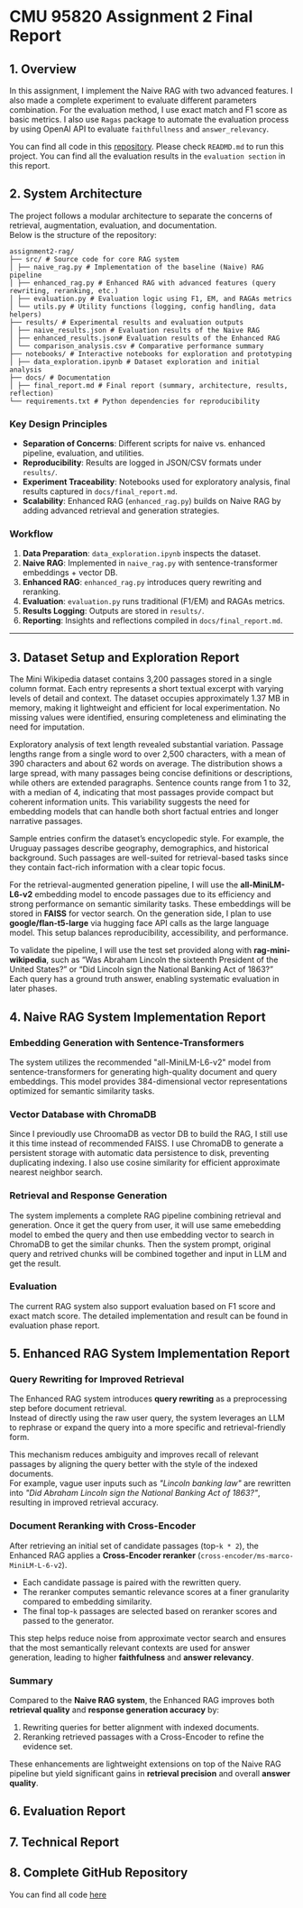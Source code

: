 # CMU 95820 Assignment 2 Final Report

## 1. Overview
In this assignment, I implement the Naive RAG with two advanced features. I also made a complete experiment to evaluate different parameters combination. For the evaluation method, I use exact match and F1 score as basic metrics. I also use `Ragas` package to automate the evaluation process by using OpenAI API to evaluate `faithfullness` and `answer_relevancy`. 

You can find all code in this [repository](https://github.com/Bernie-cc/assignment2-rag). Please check `READMD.md` to run this project. You can find all the evaluation results in the `evaluation section` in this report.  

## 2. System Architecture

The project follows a modular architecture to separate the concerns of retrieval, augmentation, evaluation, and documentation.  
Below is the structure of the repository:

```
assignment2-rag/
├── src/ # Source code for core RAG system
│ ├── naive_rag.py # Implementation of the baseline (Naive) RAG pipeline
│ ├── enhanced_rag.py # Enhanced RAG with advanced features (query rewriting, reranking, etc.)
│ ├── evaluation.py # Evaluation logic using F1, EM, and RAGAs metrics
│ └── utils.py # Utility functions (logging, config handling, data helpers)
├── results/ # Experimental results and evaluation outputs
│ ├── naive_results.json # Evaluation results of the Naive RAG
│ ├── enhanced_results.json# Evaluation results of the Enhanced RAG
│ └── comparison_analysis.csv # Comparative performance summary
├── notebooks/ # Interactive notebooks for exploration and prototyping
│ ├── data_exploration.ipynb # Dataset exploration and initial analysis
├── docs/ # Documentation
│ ├── final_report.md # Final report (summary, architecture, results, reflection)
└── requirements.txt # Python dependencies for reproducibility
```



### Key Design Principles
- **Separation of Concerns**: Different scripts for naive vs. enhanced pipeline, evaluation, and utilities.  
- **Reproducibility**: Results are logged in JSON/CSV formats under `results/`.  
- **Experiment Traceability**: Notebooks used for exploratory analysis, final results captured in `docs/final_report.md`.  
- **Scalability**: Enhanced RAG (`enhanced_rag.py`) builds on Naive RAG by adding advanced retrieval and generation strategies.


### Workflow
1. **Data Preparation**: `data_exploration.ipynb` inspects the dataset.  
2. **Naive RAG**: Implemented in `naive_rag.py` with sentence-transformer embeddings + vector DB.  
3. **Enhanced RAG**: `enhanced_rag.py` introduces query rewriting and reranking.  
4. **Evaluation**: `evaluation.py` runs traditional (F1/EM) and RAGAs metrics.  
5. **Results Logging**: Outputs are stored in `results/`.  
6. **Reporting**: Insights and reflections compiled in `docs/final_report.md`.  

---

##  3. Dataset Setup and Exploration Report

The Mini Wikipedia dataset contains 3,200 passages stored in a single column format. Each entry represents a short textual excerpt with varying levels of detail and context. The dataset occupies approximately 1.37 MB in memory, making it lightweight and efficient for local experimentation. No missing values were identified, ensuring completeness and eliminating the need for imputation.

Exploratory analysis of text length revealed substantial variation. Passage lengths range from a single word to over 2,500 characters, with a mean of 390 characters and about 62 words on average. The distribution shows a large spread, with many passages being concise definitions or descriptions, while others are extended paragraphs. Sentence counts range from 1 to 32, with a median of 4, indicating that most passages provide compact but coherent information units. This variability suggests the need for embedding models that can handle both short factual entries and longer narrative passages.

Sample entries confirm the dataset’s encyclopedic style. For example, the Uruguay passages describe geography, demographics, and historical background. Such passages are well-suited for retrieval-based tasks since they contain fact-rich information with a clear topic focus.

For the retrieval-augmented generation pipeline, I will use the **all-MiniLM-L6-v2** embedding model to encode passages due to its efficiency and strong performance on semantic similarity tasks. These embeddings will be stored in **FAISS** for vector search. On the generation side, I plan to use **google/flan-t5-large** via hugging face API calls as the large language model. This setup balances reproducibility, accessibility, and performance.

To validate the pipeline, I will use the test set provided along with **rag-mini-wikipedia**, such as “Was Abraham Lincoln the sixteenth President of the United States?” or “Did Lincoln sign the National Banking Act of 1863?” Each query has a ground truth answer, enabling systematic evaluation in later phases.

## 4. Naive RAG System Implementation Report

### Embedding Generation with Sentence-Transformers

The system utilizes the recommended "all-MiniLM-L6-v2" model from sentence-transformers for generating high-quality document and query embeddings. This model provides 384-dimensional vector representations optimized for semantic similarity tasks.

### Vector Database with ChromaDB
Since I previoudly use ChroomaDB as vector DB to build the RAG, I still use it this time instead of recommended FAISS. I use ChromaDB to generate a persistent storage with automatic data persistence to disk, preventing duplicating indexing. I also use cosine similarity for efficient approximate nearest neighbor search. 

### Retrieval and Response Generation
The system implements a complete RAG pipeline combining retrieval and generation. Once it get the query from user, it will use same emebedding model to embed the query and then use embedding vector to search in ChromaDB to get the similar chunks. Then the system prompt, original query and retrived chunks will be combined together and input in LLM and get the result.  

### Evaluation
The current RAG system also support evaluation based on F1 score and exact match score. The detailed implementation and result can be found in evaluation phase report. 

## 5. Enhanced RAG System Implementation Report

### Query Rewriting for Improved Retrieval
The Enhanced RAG system introduces **query rewriting** as a preprocessing step before document retrieval.  
Instead of directly using the raw user query, the system leverages an LLM to rephrase or expand the query into a more specific and retrieval-friendly form.  

This mechanism reduces ambiguity and improves recall of relevant passages by aligning the query better with the style of the indexed documents.  
For example, vague user inputs such as *"Lincoln banking law"* are rewritten into *"Did Abraham Lincoln sign the National Banking Act of 1863?"*, resulting in improved retrieval accuracy.



### Document Reranking with Cross-Encoder
After retrieving an initial set of candidate passages (top-`k * 2`), the Enhanced RAG applies a **Cross-Encoder reranker** (`cross-encoder/ms-marco-MiniLM-L-6-v2`).  

- Each candidate passage is paired with the rewritten query.
- The reranker computes semantic relevance scores at a finer granularity compared to embedding similarity.
- The final top-`k` passages are selected based on reranker scores and passed to the generator.

This step helps reduce noise from approximate vector search and ensures that the most semantically relevant contexts are used for answer generation, leading to higher **faithfulness** and **answer relevancy**.



### Summary
Compared to the **Naive RAG system**, the Enhanced RAG improves both **retrieval quality** and **response generation accuracy** by:
1. Rewriting queries for better alignment with indexed documents.
2. Reranking retrieved passages with a Cross-Encoder to refine the evidence set.  

These enhancements are lightweight extensions on top of the Naive RAG pipeline but yield significant gains in **retrieval precision** and overall **answer quality**.


## 6. Evaluation Report

## 7. Technical Report

## 8. Complete GitHub Repository
You can find all code [here](https://github.com/Bernie-cc/assignment2-rag)


